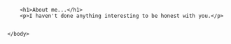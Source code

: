 <!DOCTYPE html>
<html>
    <head>
        <meta charset="utf-8">
        <title>Website OwO?</title>
    </head>
    <style>
        h1{
            color: purple;
            }
    </style>
    <body>

        <h1>About me...</h1>
        <p>I haven't done anything interesting to be honest with you.</p>
       
        
    </body>
</html>
